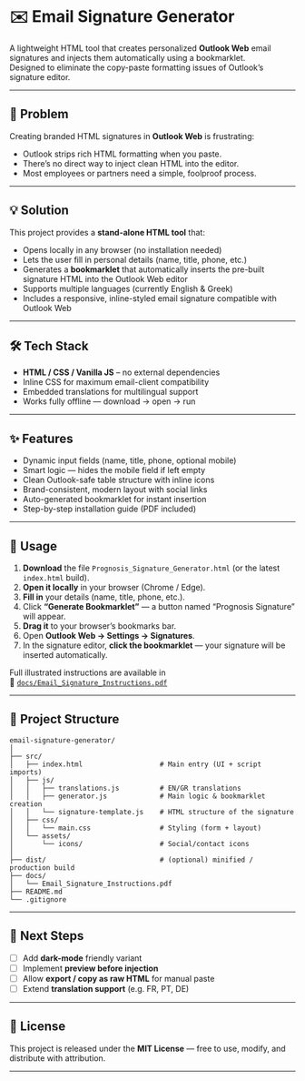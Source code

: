# ✉️ Email Signature Generator

A lightweight HTML tool that creates personalized **Outlook Web** email signatures and injects them automatically using a bookmarklet.  
Designed to eliminate the copy-paste formatting issues of Outlook’s signature editor.

---

## 🧩 Problem

Creating branded HTML signatures in **Outlook Web** is frustrating:

- Outlook strips rich HTML formatting when you paste.
- There’s no direct way to inject clean HTML into the editor.
- Most employees or partners need a simple, foolproof process.

---

## 💡 Solution

This project provides a **stand-alone HTML tool** that:

- Opens locally in any browser (no installation needed)
- Lets the user fill in personal details (name, title, phone, etc.)
- Generates a **bookmarklet** that automatically inserts the pre-built signature HTML into the Outlook Web editor
- Supports multiple languages (currently English & Greek)
- Includes a responsive, inline-styled email signature compatible with Outlook Web

---

## 🛠️ Tech Stack

- **HTML / CSS / Vanilla JS** – no external dependencies
- Inline CSS for maximum email-client compatibility
- Embedded translations for multilingual support
- Works fully offline — download → open → run

---

## ✨ Features

- Dynamic input fields (name, title, phone, optional mobile)
- Smart logic — hides the mobile field if left empty
- Clean Outlook-safe table structure with inline icons
- Brand-consistent, modern layout with social links
- Auto-generated bookmarklet for instant insertion
- Step-by-step installation guide (PDF included)

---

## 🚀 Usage

1. **Download** the file `Prognosis_Signature_Generator.html` (or the latest `index.html` build).
2. **Open it locally** in your browser (Chrome / Edge).
3. **Fill in** your details (name, title, phone, etc.).
4. Click **“Generate Bookmarklet”** — a button named “Prognosis Signature” will appear.
5. **Drag it** to your browser’s bookmarks bar.
6. Open **Outlook Web → Settings → Signatures**.
7. In the signature editor, **click the bookmarklet** — your signature will be inserted automatically.

Full illustrated instructions are available in  
📄 [`docs/Email_Signature_Instructions.pdf`](docs/Email_Signature_Instructions.pdf)

---

## 📁 Project Structure

```
email-signature-generator/
│
├── src/
│   ├── index.html                   # Main entry (UI + script imports)
│   ├── js/
│   │   ├── translations.js          # EN/GR translations
│   │   ├── generator.js             # Main logic & bookmarklet creation
│   │   └── signature-template.js    # HTML structure of the signature
│   ├── css/
│   │   └── main.css                 # Styling (form + layout)
│   └── assets/
│       └── icons/                   # Social/contact icons
│
├── dist/                            # (optional) minified / production build
├── docs/
│   └── Email_Signature_Instructions.pdf
├── README.md
└── .gitignore

```

---

## 🧭 Next Steps

- [ ] Add **dark-mode** friendly variant
- [ ] Implement **preview before injection**
- [ ] Allow **export / copy as raw HTML** for manual paste
- [ ] Extend **translation support** (e.g. FR, PT, DE)

---

## 🧾 License

This project is released under the **MIT License** — free to use, modify, and distribute with attribution.

---
